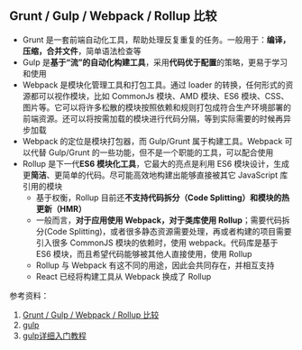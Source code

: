 ## Grunt / Gulp / Webpack / Rollup 比较



- Grunt 是一套前端自动化工具，帮助处理反复重复的任务。一般用于：**编译，压缩，合并文件**，简单语法检查等
- Gulp 是**基于“流”的自动化构建工具**，采用**代码优于配置**的策略，更易于学习和使用
- Webpack 是模块化管理工具和打包工具。通过 loader 的转换，任何形式的资源都可以视作模块，比如 CommonJs 模块、AMD 模块、ES6 模块、CSS、图片等。它可以将许多松散的模块按照依赖和规则打包成符合生产环境部署的前端资源。还可以将按需加载的模块进行代码分隔，等到实际需要的时候再异步加载
- Webpack 的定位是模块打包器，而 Gulp/Grunt 属于构建工具。Webpack 可以代替 Gulp/Grunt 的一些功能，但不是一个职能的工具，可以配合使用
- Rollup 是下一代**ES6 模块化工具**，它最大的亮点是利用 ES6 模块设计，生成更**简洁**、更简单的代码。尽可能高效地构建出能够直接被其它 JavaScript 库引用的模块
  - 基于权衡，Rollup 目前还**不支持代码拆分（Code Splitting）和模块的热更新（HMR）**
  - 一般而言，**对于应用使用 Webpack，对于类库使用 Rollup**；需要代码拆分(Code Splitting)，或者很多静态资源需要处理，再或者构建的项目需要引入很多 CommonJS 模块的依赖时，使用 webpack。代码库是基于 ES6 模块，而且希望代码能够被其他人直接使用，使用 Rollup
  - Rollup 与 Webpack 有这不同的用途，因此会共同存在，并相互支持
  - React 已经将构建工具从 Webpack 换成了 Rollup

参考资料：
1. [Grunt / Gulp / Webpack / Rollup 比较](https://www.imooc.com/article/20603)
2. [gulp](https://blog.csdn.net/qq_39125445/article/details/97394438)
3. [gulp详细入门教程](https://blog.csdn.net/x550392236/article/details/77117023?utm_medium=distribute.pc_relevant.none-task-blog-BlogCommendFromMachineLearnPai2-3.compare&depth_1-utm_source=distribute.pc_relevant.none-task-blog-BlogCommendFromMachineLearnPai2-3.compare)

